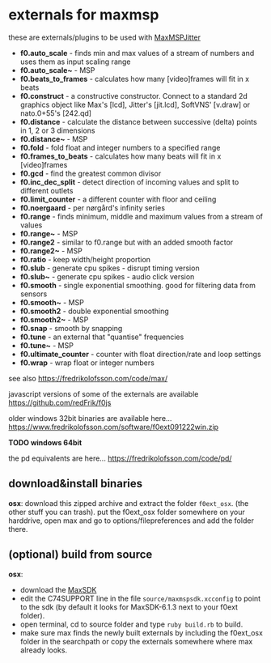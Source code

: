 externals for maxmsp
====================

these are externals/plugins to be used with [MaxMSPJitter](https://cycling74.com)

* **f0.auto_scale** - finds min and max values of a stream of numbers and uses them as input scaling range
* **f0.auto_scale~** - MSP
* **f0.beats_to_frames** - calculates how many [video]frames will fit in x beats
* **f0.construct** - a constructive constructor. Connect to a standard 2d graphics object like Max's [lcd], Jitter's [jit.lcd], SoftVNS' [v.draw] or nato.0+55's [242.qd]
* **f0.distance** - calculate the distance between successive (delta) points in 1, 2 or 3 dimensions
* **f0.distance~** - MSP
* **f0.fold** - fold float and integer numbers to a specified range
* **f0.frames_to_beats** - calculates how many beats will fit in x [video]frames
* **f0.gcd** - find the greatest common divisor
* **f0.inc_dec_split** - detect direction of incoming values and split to different outlets
* **f0.limit_counter** - a different counter with floor and ceiling
* **f0.noergaard** - per nørgård's infinity series
* **f0.range** - finds minimum, middle and maximum values from a stream of values
* **f0.range~** - MSP
* **f0.range2** - similar to f0.range but with an added smooth factor
* **f0.range2~** - MSP
* **f0.ratio** - keep width/height proportion
* **f0.slub** - generate cpu spikes - disrupt timing version
* **f0.slub~** - generate cpu spikes - audio click version
* **f0.smooth** - single exponential smoothing. good for filtering data from sensors
* **f0.smooth~** - MSP
* **f0.smooth2** - double exponential smoothing
* **f0.smooth2~** - MSP
* **f0.snap** - smooth by snapping
* **f0.tune** - an external that "quantise" frequencies
* **f0.tune~** - MSP
* **f0.ultimate_counter** - counter with float direction/rate and loop settings
* **f0.wrap** - wrap float or integer numbers

see also <https://fredrikolofsson.com/code/max/>

javascript versions of some of the externals are available <https://github.com/redFrik/f0js>

older windows 32bit binaries are available here... <https://www.fredrikolofsson.com/software/f0ext091222win.zip>

**TODO windows 64bit**

the pd equivalents are here... <https://fredrikolofsson.com/code/pd/>

download&install binaries
-------------------------
**osx**: download this zipped archive and extract the folder `f0ext_osx`.  (the other stuff you can trash).  put the f0ext_osx folder somewhere on your harddrive, open max and go to options/filepreferences and add the folder there.

(optional) build from source
----------------------------
**osx**:
* download the [MaxSDK](https://cycling74.com/downloads/sdk/)
* edit the C74SUPPORT line in the file `source/maxmspsdk.xcconfig` to point to the sdk (by default it looks for MaxSDK-6.1.3 next to your f0ext folder).
* open terminal, cd to source folder and type `ruby build.rb` to build.
* make sure max finds the newly built externals by including the f0ext_osx folder in the searchpath or copy the externals somewhere where max already looks.
